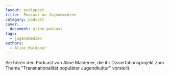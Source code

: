 ```yaml
---
layout: audiopost
title:  Podcast on Jugendmedien
category: podcast
cover:
  document: aline-podcast
tags:
  - jugendmedien
authors:
  - Aline Maldener
---
```

Sie hören den Podcast von Aline Maldener, die ihr Dissertationsprojekt zum Thema "Transnationalität populärer Jugendkultur" vorstellt.

